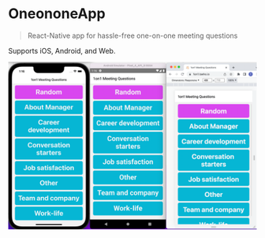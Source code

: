 # OneononeApp

> React-Native app for hassle-free one-on-one meeting questions

Supports iOS, Android, and Web.

![one-on-one app screenshot](./screenshots/oneononeapp.png)
